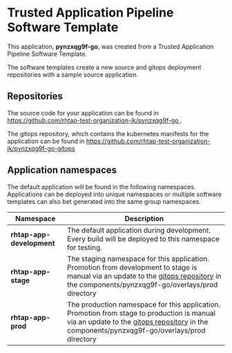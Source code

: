 # Trusted Application Pipeline Software Template

This application, **pynzxqg9f-go**, was created from a Trusted Application Pipeline Software Template.

The software templates create a new source and gitops deployment repositories with a sample source application. 

## Repositories

The source code for your application can be found in [https://github.com/rhtap-test-organization-jk/pynzxqg9f-go ](https://github.com/rhtap-test-organization-jk/pynzxqg9f-go ).
 
The gitops repository, which contains the kubernetes manifests for the application can be found in 
[https://github.com/rhtap-test-organization-jk/pynzxqg9f-go-gitops ](https://github.com/rhtap-test-organization-jk/pynzxqg9f-go-gitops ) 

## Application namespaces 

The default application will be found in the following namespaces. Applications can be deployed into unique namespaces or multiple software templates can also bet generated into the same group namespaces.  

|  Namespace   |  Description   |  
| -------- | -------- |   
| **rhtap-app-development** | The default application during development. Every build will be deployed to this namespace for testing. | 
| **rhtap-app-stage** | The staging namespace for this application. Promotion from development to stage is manual via an update to the [gitops repository](https://github.com/rhtap-test-organization-jk/pynzxqg9f-go-gitops ) in the components/pynzxqg9f-go/overlays/prod directory |  
| **rhtap-app-prod** | The production namespace for this application. Promotion from stage to production is manual via an update to the [gitops repository](https://github.com/rhtap-test-organization-jk/pynzxqg9f-go-gitops ) in the components/pynzxqg9f-go/overlays/prod directory | 